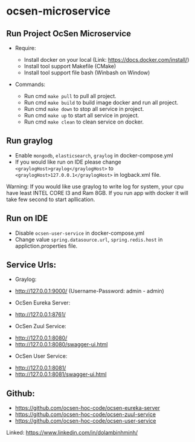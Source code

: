 # ocsen-microservice
## Run Project OcSen Microservice
- Require:
    + Install docker on your local (Link: https://docs.docker.com/install/)
    + Install tool support Makefile (CMake)
    + Install tool support file bash (Winbash on Window)

- Commands:
    + Run cmd `make pull` to pull all project.
    + Run cmd `make build` to build image docker and run all project.
    + Run cmd `make down` to stop all service in project.
    + Run cmd `make up` to start all service in project.
    + Run cmd `make clean` to clean service on docker.

## Run graylog
- Enable `mongodb`, `elasticsearch`, `graylog` in docker-compose.yml
- If you would like run on IDE please change `<graylogHost>graylog</graylogHost>` to  `<graylogHost>127.0.0.1</graylogHost>` in logback.xml file.

Warning: If you would like use graylog to write log for system, your cpu have least INTEL CORE I3 and Ram 8GB.
         If you run app with docker it will take few second to start apllication.

## Run on IDE
- Disable `ocsen-user-service` in docker-compose.yml
- Change value `spring.datasource.url`, `spring.redis.host` in appliction.properties file.

## Service Urls:

- Graylog:             
+ http://127.0.0.1:9000/ (Username-Password: admin - admin)
- OcSen Eureka Server: 
+ http://127.0.0.1:8761/
- OcSen Zuul Service:  
+ http://127.0.0.1:8080/
+ http://127.0.0.1:8080/swagger-ui.html
- OcSen User Service:  
+ http://127.0.0.1:8081/
+ http://127.0.0.1:8081/swagger-ui.html

## Github:
+ https://github.com/ocsen-hoc-code/ocsen-eureka-server
+ https://github.com/ocsen-hoc-code/ocsen-zuul-service
+ https://github.com/ocsen-hoc-code/ocsen-user-service

Linked: https://www.linkedin.com/in/dolambinhminh/
